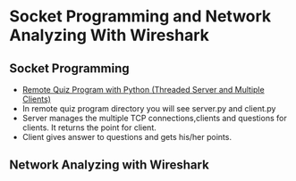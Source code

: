 # Socket Programming and Network Analyzing With Wireshark
   
## Socket Programming 
   - [Remote Quiz Program with Python (Threaded Server and Multiple Clients)](remote-quiz-program/)
   - In remote quiz program directory you will see server.py and client.py
   - Server manages the multiple TCP connections,clients and questions for clients. It returns the point for client.
   - Client gives answer to questions and gets his/her points. 

## Network Analyzing with Wireshark

   
